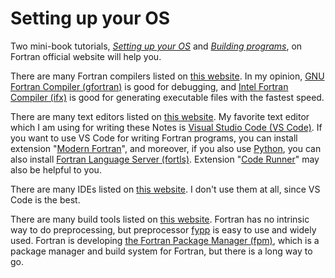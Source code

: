 # Setting up your OS

Two mini-book tutorials, [*Setting up your OS*](https://fortran-lang.org/learn/os_setup/) and [*Building programs*](https://fortran-lang.org/learn/building_programs/), on Fortran official website will help you.

There are many Fortran compilers listed on [this website](https://fortran-lang.org/compilers/). In my opinion, [GNU Fortran Compiler (gfortran)](https://gcc.gnu.org/fortran/) is good for debugging, and [Intel Fortran Compiler (ifx)](https://software.intel.com/content/www/us/en/develop/articles/intel-oneapi-fortran-compiler-release-notes.html) is good for generating executable files with the fastest speed.

There are many text editors listed on [this website](https://fortran-lang.org/learn/os_setup/text_editors/). My favorite text editor which I am using for writing these Notes is [Visual Studio Code (VS Code)](https://code.visualstudio.com/). If you want to use VS Code for writing Fortran programs, you can install extension "[Modern Fortran](https://marketplace.visualstudio.com/items?itemName=fortran-lang.linter-gfortran)", and moreover, if you also use [Python](https://www.python.org/), you can also install [Fortran Language Server (fortls)](https://fortls.fortran-lang.org/). Extension "[Code Runner](https://marketplace.visualstudio.com/items?itemName=formulahendry.code-runner)" may also be helpful to you.

There are many IDEs listed on [this website](https://fortran-lang.org/learn/os_setup/ides/). I don't use them at all, since VS Code is the best.

There are many build tools listed on [this website](https://fortran-lang.org/learn/building_programs/build_tools/). Fortran has no intrinsic way to do preprocessing, but preprocessor [fypp](https://fypp.readthedocs.io/en/stable/) is easy to use and widely used. Fortran is developing [the Fortran Package Manager (fpm)](https://fpm.fortran-lang.org/), which is a package manager and build system for Fortran, but there is a long way to go.
